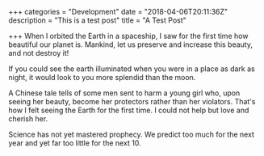 +++
categories = "Development"
date = "2018-04-06T20:11:36Z"
description = "This is a test post"
title = "A Test Post"

+++
When I orbited the Earth in a spaceship, I saw for the first time how beautiful our planet is. Mankind, let us preserve and increase this beauty, and not destroy it!

If you could see the earth illuminated when you were in a place as dark as night, it would look to you more splendid than the moon.

A Chinese tale tells of some men sent to harm a young girl who, upon seeing her beauty, become her protectors rather than her violators. That's how I felt seeing the Earth for the first time. I could not help but love and cherish her.

Science has not yet mastered prophecy. We predict too much for the next year and yet far too little for the next 10.